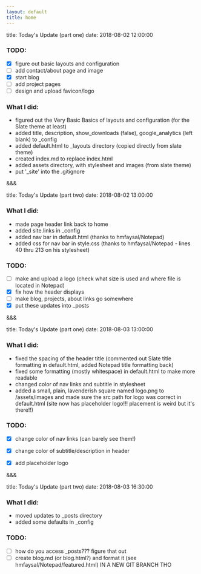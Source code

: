 ```yaml
---
layout: default
title: home
---
```


title: Today's Update (part one)
date: 2018-08-02 12:00:00

### TODO:
- [x] figure out basic layouts and configuration
- [ ] add contact/about page and image
- [x] start blog
- [ ] add project pages
- [ ] design and upload favicon/logo

### What I did:
* figured out the Very Basic Basics of layouts and configuration (for the Slate theme at least)
* added title, description, show_downloads (false), google_analytics (left blank) to _config
* added default.html to _layouts directory (copied directly from slate theme)
* created index.md to replace index.html
* added assets directory, with stylesheet and images (from slate theme)
* put '_site' into the .gitignore

&&&

title: Today's Update (part two)
date: 2018-08-02 13:00:00


### What I did:
* made page header link back to home
* added site.links in _config
* added nav bar in default.html (thanks to hmfaysal/Notepad)
* added css for nav bar in style.css (thanks to hmfaysal/Notepad - lines 40 thru 213 on his stylesheet)

### TODO:
- [ ] make and upload a logo (check what size is used and where file is located in Notepad)
- [x] fix how the header displays
- [ ] make blog, projects, about links go somewhere
- [x] put these updates into _posts

&&&

title: Today's Update (part one)
date: 2018-08-03 13:00:00

### What I did:
* fixed the spacing of the header title (commented out Slate title formatting in default.html, added Notepad title formatting back)
* fixed some formatting (mostly whitespace) in default.html to make more readable
* changed color of nav links and subtitle in stylesheet
* added a small, plain, lavenderish square named logo.png to /assets/images and made sure the src path for logo was correct in default.html (site now has placeholder logo!!! placement is weird but it's there!!)

### TODO:
- [x] change color of nav links (can barely see them!)
- [x] change color of subtitle/description in header
- [x] add placeholder logo


&&&

title: Today's Update (part two)
date: 2018-08-03 16:30:00

### What I did:
* moved updates to _posts directory
* added some defaults in _config

### TODO:
- [ ] how do you access _posts??? figure that out
- [ ] create blog.md (or blog.html?) and format it (see hmfaysal/Notepad/featured.html) IN A NEW GIT BRANCH THO
